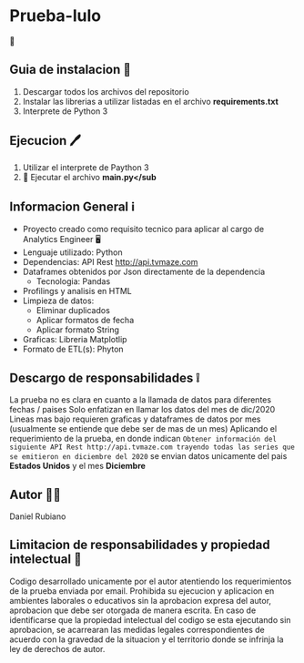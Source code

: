 # Prueba-lulo
🏦


## Guia de instalacion 📖
 1. Descargar todos los archivos del repositorio
 2. Instalar las librerias a utilizar listadas en el archivo **requirements.txt**
 3. Interprete de Python 3

## Ejecucion 🖊️
 1. Utilizar el interprete de Paython 3
 2. 🏃 Ejecutar el archivo **main.py</sub**


## Informacion General ℹ️
- Proyecto creado como requisito tecnico para aplicar al cargo de Analytics Engineer 🖥️
- Lenguaje utilizado: Python 
- Dependencias: API Rest http://api.tvmaze.com
- Dataframes obtenidos por Json directamente de la dependencia 
  - Tecnologia: Pandas
- Profilings y analisis en HTML
- Limpieza de datos: 
  - Eliminar duplicados
  - Aplicar formatos de fecha 
  - Aplicar formato String
- Graficas: Libreria Matplotlip
- Formato de ETL(s): Phyton 
  

## Descargo de responsabilidades ❕
La prueba no es clara en cuanto a la llamada de datos para diferentes fechas / paises
  Solo enfatizan en llamar los datos del mes de dic/2020 
  Lineas mas bajo requieren graficas y dataframes de datos por mes (usualmente se entiende que debe ser de mas de un mes) 
  Aplicando el requerimiento de la prueba, en donde indican `Obtener información del siguiente API Rest http://api.tvmaze.com trayendo todas las
  series que se emitieron en diciembre del 2020` se envian datos unicamente del pais **Estados Unidos** y el mes **Diciembre** 

## Autor 🧞‍♂️
  Daniel Rubiano
  
## Limitacion de responsabilidades y propiedad intelectual 🧠
Codigo desarrollado unicamente por el autor atentiendo los requerimientos de la prueba enviada por email. Prohibida su ejecucion y aplicacion en ambientes         laborales o educativos sin la aprobacion expresa del autor, aprobacion que debe ser otorgada de manera escrita. 
En caso de identificarse que la propiedad intelectual del codigo se esta ejecutando sin aprobacion, se acarrearan las medidas legales correspondientes de acuerdo con la gravedad de la situacion y el territorio donde se infrinja la ley de derechos de autor.
